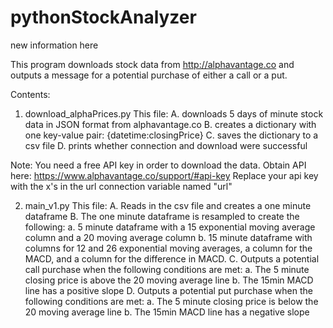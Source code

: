 # pythonStockAnalyzer

new information here

This program downloads stock data from http://alphavantage.co and outputs a message for a potential purchase of either a call or a put. 

Contents: 
  1. download_alphaPrices.py
  This file:
   A. downloads 5 days of minute stock data in JSON format from alphavantage.co
   B. creates a dictionary with one key-value pair: {datetime:closingPrice}
   C. saves the dictionary to a csv file
   D. prints whether connection and download were successful

  Note:
  You need a free API key in order to download the data.
  Obtain API here:
  https://www.alphavantage.co/support/#api-key
  Replace your api key with the x's in the url connection variable named "url"
  
  2. main_v1.py
  This file:
	A. Reads in the csv file and creates a one minute dataframe
	B. The one minute dataframe is resampled to create the following:
		a. 5 minute dataframe with a 15 exponential moving average column
			and a 20 moving average column
		b. 15 minute dataframe with columns for 12 and 26 exponential moving
			averages, a column for the MACD, and a column for the difference
			in MACD.
	C. Outputs a potential call purchase when the following conditions
	are met:
		a. The 5 minute closing price is above the 20 moving average line
		b. The 15min MACD line has a positive slope
	D. Outputs a potential put purchase when the following conditions
	are met:
		a. The 5 minute closing price is below the 20 moving average line
		b. The 15min MACD line has a negative slope
